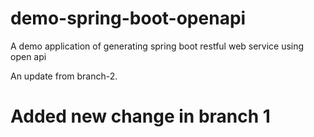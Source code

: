 # demo-spring-boot-openapi
A demo application of generating spring boot restful web service using open api

An update from branch-2.

# Added new change in branch 1